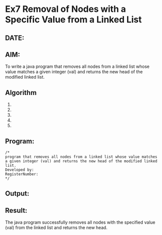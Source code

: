 # Ex7 Removal of Nodes with a Specific Value from a Linked List
## DATE:
## AIM:
To write a java  program that removes all nodes from a linked list whose value matches a given integer (val) and returns the new head of the modified linked list.

## Algorithm
1. 
2. 
3. 
4.  
5.   

## Program:
```
/*
program that removes all nodes from a linked list whose value matches a given integer (val) and returns the new head of the modified linked list.
Developed by: 
RegisterNumber:  
*/
```

## Output:



## Result:
The java program successfully removes all nodes with the specified value (val) from the linked list and returns the new head.
